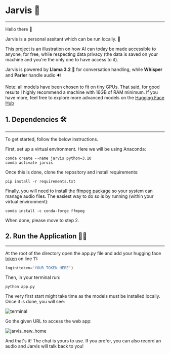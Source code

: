 # Jarvis :robot:
---

Hello there :wave:

Jarvis is a personal assitant which can be run locally. :rocket:

This project is an illustration on how AI can today be made accessible to anyone, for free, while respecting data privacy (the data is saved on your machine and you're the only one to have access to it).

Jarvis is powered by **Llama 3.2** :llama: for conversation handling, while **Whisper** and **Parler** handle audio :loud_sound:

Note: all models have been chosen to fit on tiny GPUs. That said, for good results I highly recommend a machine with 16GB of RAM minimum. If you have more, feel free to explore more advanced models on the [Hugging Face Hub](https://huggingface.co/models)

## 1. Dependencies :hammer_and_wrench:
---

To get started, follow the below instructions. 

First, set up a virtual environment. Here we will be using Anaconda:
```
conda create --name jarvis python=3.10
conda activate jarvis
```

Once this is done, clone the repository and install requirements:
```
pip install -r requirements.txt
```

Finally, you will need to install the [ffmpeg package](https://en.wikipedia.org/wiki/FFmpeg) so your system can manage audio files. The easiest way to do so is by running (within your virtual environment):

```
conda install -c conda-forge ffmpeg
```

When done, please move to step 2. 

## 2. Run the Application :technologist:
---

At the root of the directory open the app.py file and add your hugging face [token](https://huggingface.co/docs/hub/security-tokens) on line 11:

```python
login(token='YOUR_TOKEN_HERE')
```

Then, in your terminal run:

```
python app.py
```

The very first start might take time as the models must be installed locally. Once it is done, you will see:

![terminal](https://github.com/user-attachments/assets/6e3872a4-f0af-4f6f-bfbe-6399ac686772)

Go the given URL to access the web app:

![jarvis_new_home](https://github.com/user-attachments/assets/6e3872a4-f0af-4f6f-bfbe-6399ac686772)

And that's it! The chat is yours to use. If you prefer, you can also record an audio and Jarvis will talk back to you!
